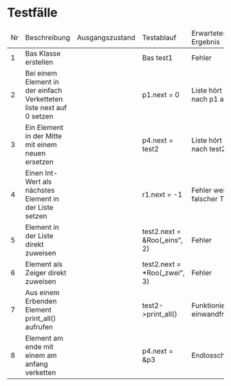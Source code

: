 # Testfälle

<table>
    <thead>
        <td>Nr</td>
        <td>Beschreibung</td>
        <td>Ausgangszustand</td>
        <td>Testablauf</td>
        <td>Erwartetes Ergebnis</td>
        <td>Tatsächliches Ergebnis</td>
    </thead>
    <tbody>
        <tr>
            <td>1</td>
            <td>Bas Klasse erstellen</td>
            <td></td>
            <td>Bas test1</td>
            <td>Fehler</td>
            <td>Fehler</td>
        </tr>
        <tr>
            <td>2</td>
            <td>Bei einem Element in der einfach Verketteten liste next auf 0 setzen</td>
            <td></td>
            <td>p1.next = 0</td>
            <td>Liste hört nach p1 auf</td>
            <td>Liste hört nach p1 auf</td>
        </tr>
        <tr>
            <td>3</td>
            <td>Ein Element in der Mitte mit einem neuen ersetzen</td>
            <td></td>
            <td>p4.next = test2</td>
            <td>Liste hört nach test2 auf</td>
            <td>Liste hört nach test2 auf</td>
        </tr>
        <tr>
            <td>4</td>
            <td>Einen Int-Wert als nächstes Element in der Liste setzen</td>
            <td></td>
            <td>r1.next = -1</td>
            <td>Fehler weil falscher Typ</td>
            <td>Fehler weil falscher Typ</td>
        </tr>
        <tr>
            <td>5</td>
            <td>Element in der Liste direkt zuweisen</td>
            <td></td>
            <td>test2.next = &Roo(„eins“, 2)</td>
            <td>Fehler</td>
            <td>Fehler</td>
        </tr>
        <tr>
            <td>6</td>
            <td>Element als Zeiger direkt zuweisen</td>
            <td></td>
            <td>test2.next = *Roo(„zwei“, 3)</td>
            <td>Fehler</td>
            <td>Fehler</td>
        </tr>
        <tr>
            <td>7</td>
            <td>Aus einem Erbenden Element print_all() aufrufen</td>
            <td></td>
            <td>test2->print_all()</td>
            <td> Funktioniert einwandfrei</td>
            <td>Fehler, Element ist kein Pointer</td>
        </tr>
        <tr>
            <td>8</td>
            <td>Element am ende mit einem am anfang verketten</td>
            <td></td>
            <td>p4.next = &p3</td>
            <td>Endlosschleife</td>
            <td>Endlosschleife</td>
        </tr>
    </tbody>
</table>
